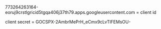 773264263164-eoruj9crstlgricid5tgqa406j37th79.apps.googleusercontent.com = client id

client secret = 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